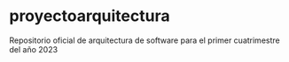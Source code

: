 # proyectoarquitectura
Repositorio oficial de arquitectura de software para el primer cuatrimestre del año 2023
